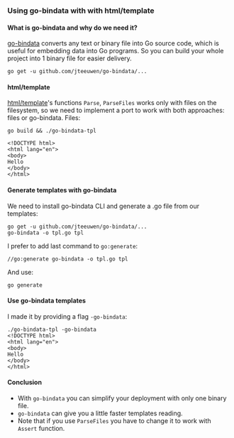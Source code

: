 ### Using go-bindata with with html/template

#### What is go-bindata and why do we need it?

[go-bindata](https://github.com/jteeuwen/go-bindata) converts any text or binary file into Go source code, which is useful for embedding data into Go programs. So you can build your whole project into 1 binary file for easier delivery.

```
go get -u github.com/jteeuwen/go-bindata/...
```

#### html/template

[html/template](https://golang.org/pkg/html/template/)'s functions `Parse`, `ParseFiles` works only with files on the filesystem, so we need to implement a port to work with both approaches: files or go-bindata. Files:

```
go build && ./go-bindata-tpl

<!DOCTYPE html>
<html lang="en">
<body>
Hello
</body>
</html>
```

#### Generate templates with go-bindata

We need to install go-bindata CLI and generate a .go file from our templates:

```
go get -u github.com/jteeuwen/go-bindata/...
go-bindata -o tpl.go tpl
```

I prefer to add last command to `go:generate`:

```
//go:generate go-bindata -o tpl.go tpl
```

And use:
```
go generate
```

#### Use go-bindata templates

I made it by providing a flag `-go-bindata`:

```
./go-bindata-tpl -go-bindata
<!DOCTYPE html>
<html lang="en">
<body>
Hello
</body>
</html>
```

#### Conclusion

 - With `go-bindata` you can simplify your deployment with only one binary file.
 - `go-bindata` can give you a little faster templates reading.
 - Note that if you use `ParseFiles` you have to change it to work with `Assert` function.